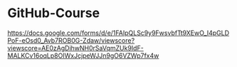 # GitHub-Course

https://docs.google.com/forms/d/e/1FAIpQLSc9y9FwsvbfTt9XEwO_I4pGLDPoF-eOsd0_Avb7ROB0G-Zdaw/viewscore?viewscore=AE0zAgDihwNH0rSaVqmZUk9IdF-MALKCv16oqLp8OIWxJcjpeWJJn9gO6VZWp7fx4w
